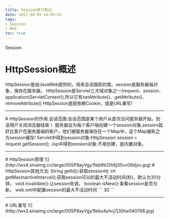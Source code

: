```yaml
---
title: Session学习笔记
date: 2017-04-05 14:05:25
tags:
- Session
- Web
toc: true
---
```

Session
<!--more-->
# HttpSession概述
HttpSession是由JavaWeb提供的，用来会话跟踪的类。session是服务器端对象，保存在服务器。
HttpSession是Servlet三大域对象之一(request、session、application(ServletContext)),所以它有setAttribute()、getAttribute()、removeAttribute()
HttpSession底层依赖Cookie，或是URL重写!
<hr>
# HttpSession的作用
会话范围:会话范围是某个用户从首次访问服务器开始，到该用户关闭浏览器结束！
服务器会为每个客户端创建一个session对象,session就好比客户在服务器端的账户，他们被服务器保存在一个Map中，这个Map被称之为session缓存!
Servlet中得到session对象:HttpSession session = request.getSession();
Jsp中得到session对象:不用创建，是内置对象。
<hr>
# HttpSession原理
![](http://wx4.sinaimg.cn/large/005P8ayVgy1febtfb12h6j30vv06djxv.jpg)
# HttpSession其他方法:
String getId():获取sessionId;
int getMaxInactiveInterval():获取session可以的最大不活动时间(秒)，默认为30分钟。
void invalidate():让session失效。
boolean isNew():查看session是否为新。
web.xml中配置session的最大不活动时间
```
<session-config>
	<session-timeout>30</session-timeout>
</session-config>
```
<hr>
# URL重写
![](http://wx3.sinaimg.cn/large/005P8ayVgy1febu4yhcj7j30tw040768.jpg)


